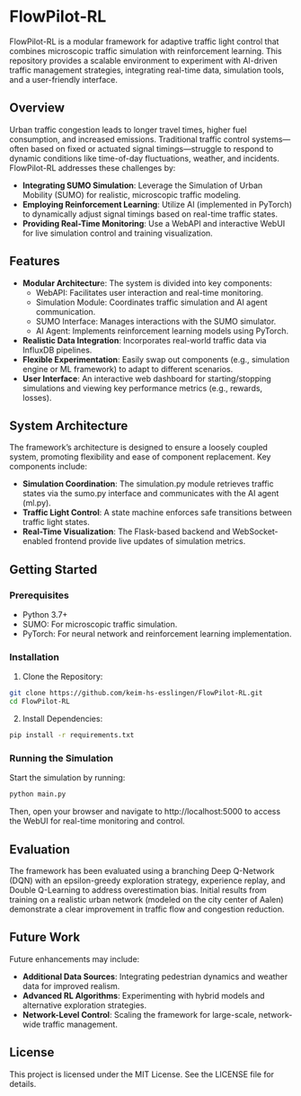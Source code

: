 # FlowPilot-RL
FlowPilot-RL is a modular framework for adaptive traffic light control that combines microscopic traffic simulation with reinforcement learning. This repository provides a scalable environment to experiment with AI-driven traffic management strategies, integrating real-time data, simulation tools, and a user-friendly interface.

## Overview
Urban traffic congestion leads to longer travel times, higher fuel consumption, and increased emissions. Traditional traffic control systems—often based on fixed or actuated signal timings—struggle to respond to dynamic conditions like time-of-day fluctuations, weather, and incidents. FlowPilot-RL addresses these challenges by:

 - **Integrating SUMO Simulation**: Leverage the Simulation of Urban Mobility (SUMO) for realistic, microscopic traffic modeling.
 - **Employing Reinforcement Learning**: Utilize AI (implemented in PyTorch) to dynamically adjust signal timings based on real-time traffic states.
 - **Providing Real-Time Monitoring**: Use a WebAPI and interactive WebUI for live simulation control and training visualization.

## Features
- **Modular Architectur**e: The system is divided into key components:
    - WebAPI: Facilitates user interaction and real-time monitoring.
    - Simulation Module: Coordinates traffic simulation and AI agent communication.
    - SUMO Interface: Manages interactions with the SUMO simulator.
    - AI Agent: Implements reinforcement learning models using PyTorch.
- **Realistic Data Integration**: Incorporates real-world traffic data via InfluxDB pipelines.
- **Flexible Experimentation**: Easily swap out components (e.g., simulation engine or ML framework) to adapt to different scenarios.
- **User Interface**: An interactive web dashboard for starting/stopping simulations and viewing key performance metrics (e.g., rewards, losses).

## System Architecture
The framework’s architecture is designed to ensure a loosely coupled system, promoting flexibility and ease of component replacement. Key components include:

- **Simulation Coordination**: The simulation.py module retrieves traffic states via the sumo.py interface and communicates with the AI agent (ml.py).
- **Traffic Light Control**: A state machine enforces safe transitions between traffic light states.
- **Real-Time Visualization**: The Flask-based backend and WebSocket-enabled frontend provide live updates of simulation metrics.

## Getting Started
### Prerequisites
- Python 3.7+
- SUMO: For microscopic traffic simulation.
- PyTorch: For neural network and reinforcement learning implementation.

### Installation
1. Clone the Repository:

```bash
git clone https://github.com/keim-hs-esslingen/FlowPilot-RL.git
cd FlowPilot-RL
```
2. Install Dependencies:

``` bash
pip install -r requirements.txt
```

### Running the Simulation
Start the simulation by running:


```bash
python main.py
```
Then, open your browser and navigate to http://localhost:5000 to access the WebUI for real-time monitoring and control.

## Evaluation
The framework has been evaluated using a branching Deep Q-Network (DQN) with an epsilon-greedy exploration strategy, experience replay, and Double Q-Learning to address overestimation bias. Initial results from training on a realistic urban network (modeled on the city center of Aalen) demonstrate a clear improvement in traffic flow and congestion reduction.

## Future Work
Future enhancements may include:

- **Additional Data Sources**: Integrating pedestrian dynamics and weather data for improved realism.
- **Advanced RL Algorithms**: Experimenting with hybrid models and alternative exploration strategies.
- **Network-Level Control**: Scaling the framework for large-scale, network-wide traffic management.

## License
This project is licensed under the MIT License. See the LICENSE file for details.

